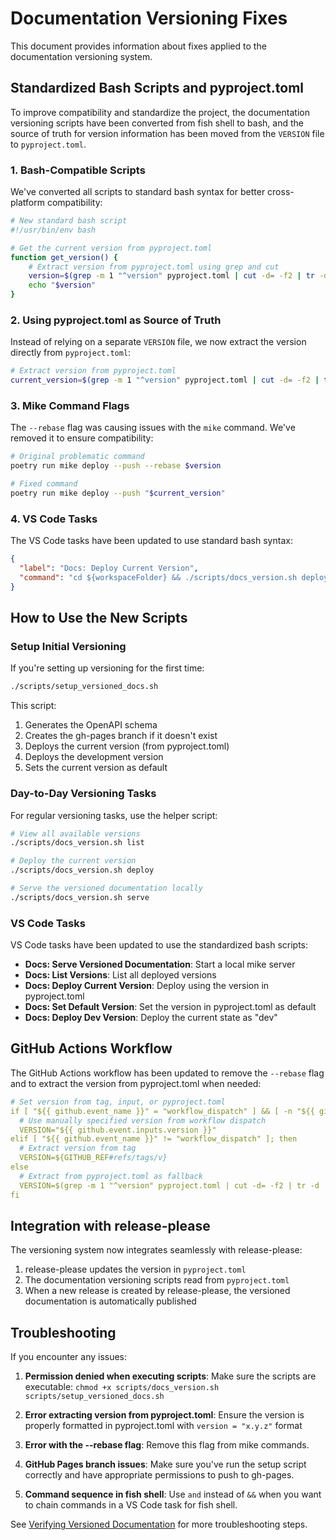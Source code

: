 # Documentation Versioning Fixes

This document provides information about fixes applied to the documentation versioning system.

## Standardized Bash Scripts and pyproject.toml

To improve compatibility and standardize the project, the documentation versioning scripts have been converted from fish shell to bash, and the source of truth for version information has been moved from the `VERSION` file to `pyproject.toml`.

### 1. Bash-Compatible Scripts

We've converted all scripts to standard bash syntax for better cross-platform compatibility:

```bash
# New standard bash script
#!/usr/bin/env bash

# Get the current version from pyproject.toml
function get_version() {
    # Extract version from pyproject.toml using grep and cut
    version=$(grep -m 1 "^version" pyproject.toml | cut -d= -f2 | tr -d ' "')
    echo "$version"
}
```

### 2. Using pyproject.toml as Source of Truth

Instead of relying on a separate `VERSION` file, we now extract the version directly from `pyproject.toml`:

```bash
# Extract version from pyproject.toml
current_version=$(grep -m 1 "^version" pyproject.toml | cut -d= -f2 | tr -d ' "')
```

### 3. Mike Command Flags

The `--rebase` flag was causing issues with the `mike` command. We've removed it to ensure compatibility:

```bash
# Original problematic command
poetry run mike deploy --push --rebase $version

# Fixed command
poetry run mike deploy --push "$current_version"
```

### 4. VS Code Tasks

The VS Code tasks have been updated to use standard bash syntax:

```json
{
  "label": "Docs: Deploy Current Version",
  "command": "cd ${workspaceFolder} && ./scripts/docs_version.sh deploy"
}
```

## How to Use the New Scripts

### Setup Initial Versioning

If you're setting up versioning for the first time:

```bash
./scripts/setup_versioned_docs.sh
```

This script:

1. Generates the OpenAPI schema
2. Creates the gh-pages branch if it doesn't exist
3. Deploys the current version (from pyproject.toml)
4. Deploys the development version
5. Sets the current version as default

### Day-to-Day Versioning Tasks

For regular versioning tasks, use the helper script:

```bash
# View all available versions
./scripts/docs_version.sh list

# Deploy the current version
./scripts/docs_version.sh deploy

# Serve the versioned documentation locally
./scripts/docs_version.sh serve
```

### VS Code Tasks

VS Code tasks have been updated to use the standardized bash scripts:

- **Docs: Serve Versioned Documentation**: Start a local mike server
- **Docs: List Versions**: List all deployed versions
- **Docs: Deploy Current Version**: Deploy using the version in pyproject.toml
- **Docs: Set Default Version**: Set the version in pyproject.toml as default
- **Docs: Deploy Dev Version**: Deploy the current state as "dev"

## GitHub Actions Workflow

The GitHub Actions workflow has been updated to remove the `--rebase` flag and to extract the version from pyproject.toml when needed:

```yaml
# Set version from tag, input, or pyproject.toml
if [ "${{ github.event_name }}" = "workflow_dispatch" ] && [ -n "${{ github.event.inputs.version }}" ]; then
  # Use manually specified version from workflow dispatch
  VERSION="${{ github.event.inputs.version }}"
elif [ "${{ github.event_name }}" != "workflow_dispatch" ]; then
  # Extract version from tag
  VERSION=${GITHUB_REF#refs/tags/v}
else
  # Extract from pyproject.toml as fallback
  VERSION=$(grep -m 1 "^version" pyproject.toml | cut -d= -f2 | tr -d ' "')
fi
```

## Integration with release-please

The versioning system now integrates seamlessly with release-please:

1. release-please updates the version in `pyproject.toml`
2. The documentation versioning scripts read from `pyproject.toml`
3. When a new release is created by release-please, the versioned documentation is automatically published

## Troubleshooting

If you encounter any issues:

1. **Permission denied when executing scripts**: Make sure the scripts are executable: `chmod +x scripts/docs_version.sh scripts/setup_versioned_docs.sh`
2. **Error extracting version from pyproject.toml**: Ensure the version is properly formatted in pyproject.toml with `version = "x.y.z"` format

3. **Error with the --rebase flag**: Remove this flag from mike commands.

4. **GitHub Pages branch issues**: Make sure you've run the setup script correctly and have appropriate permissions to push to gh-pages.

5. **Command sequence in fish shell**: Use `and` instead of `&&` when you want to chain commands in a VS Code task for fish shell.

See [Verifying Versioned Documentation](verifying-versioned-documentation.md) for more troubleshooting steps.
